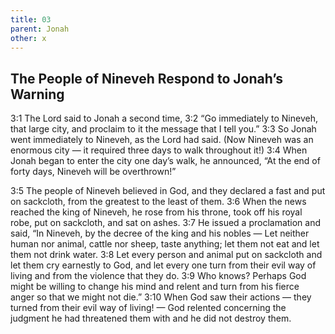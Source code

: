 ```yaml
---
title: 03
parent: Jonah
other: x
---
```


## The People of Nineveh Respond to Jonah’s Warning

<a name="3:1">3:1</a> The Lord said to Jonah a second time, <a name="3:2">3:2</a> “Go immediately to Nineveh, that large city, and proclaim to it the message that I tell you.” <a name="3:3">3:3</a> So Jonah went immediately to Nineveh, as the Lord had said. (Now Nineveh was an enormous city — it required three days to walk throughout it!) <a name="3:4">3:4</a> When Jonah began to enter the city one day’s walk, he announced, “At the end of forty days, Nineveh will be overthrown!”

<a name="3:5">3:5</a> The people of Nineveh believed in God, and they declared a fast and put on sackcloth, from the greatest to the least of them. <a name="3:6">3:6</a> When the news reached the king of Nineveh, he rose from his throne, took off his royal robe, put on sackcloth, and sat on ashes. <a name="3:7">3:7</a> He issued a proclamation and said, “In Nineveh, by the decree of the king and his nobles — Let neither human nor animal, cattle nor sheep, taste anything; let them not eat and let them not drink water. <a name="3:8">3:8</a> Let every person and animal put on sackcloth and let them cry earnestly to God, and let every one turn from their evil way of living and from the violence that they do. <a name="3:9">3:9</a> Who knows? Perhaps God might be willing to change his mind and relent and turn from his fierce anger so that we might not die.” <a name="3:10">3:10</a> When God saw their actions — they turned from their evil way of living! — God relented concerning the judgment he had threatened them with and he did not destroy them.
